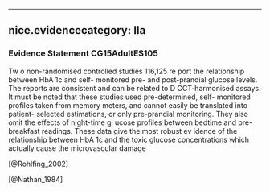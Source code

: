 
---
nice.evidencecategory: IIa
---

### Evidence Statement CG15AdultES105
Tw o non-randomised controlled studies 116,125 re port the relationship between HbA 1c and self- monitored pre- and post-prandial glucose levels. The reports are consistent and can be related to D CCT-harmonised assays. It must be noted that these studies used pre-determined, self- monitored profiles taken from memory meters, and cannot easily be translated into patient- selected estimations, or only pre-prandial monitoring. They also omit the effects of night-time gl ucose profiles between bedtime and pre-breakfast readings. These data give the most robust ev idence of the relationship between HbA 1c and the toxic glucose concentrations which actually cause the microvascular damage

[@Rohlfing_2002]

[@Nathan_1984]

